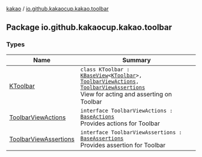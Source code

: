 [kakao](../index.md) / [io.github.kakaocup.kakao.toolbar](./index.md)

## Package io.github.kakaocup.kakao.toolbar

### Types

| Name | Summary |
|---|---|
| [KToolbar](-k-toolbar/index.md) | `class KToolbar : `[`KBaseView`](../io.github.kakaocup.kakao.common.views/-k-base-view/index.md)`<`[`KToolbar`](-k-toolbar/index.md)`>, `[`ToolbarViewActions`](-toolbar-view-actions.md)`, `[`ToolbarViewAssertions`](-toolbar-view-assertions/index.md)<br>View for acting and asserting on Toolbar |
| [ToolbarViewActions](-toolbar-view-actions.md) | `interface ToolbarViewActions : `[`BaseActions`](../io.github.kakaocup.kakao.common.actions/-base-actions/index.md)<br>Provides actions for Toolbar |
| [ToolbarViewAssertions](-toolbar-view-assertions/index.md) | `interface ToolbarViewAssertions : `[`BaseAssertions`](../io.github.kakaocup.kakao.common.assertions/-base-assertions/index.md)<br>Provides assertion for Toolbar |
